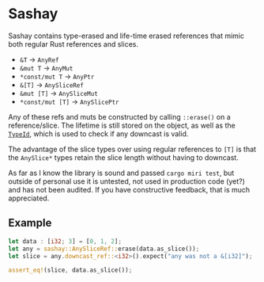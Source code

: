 # Sashay

Sashay contains type-erased and life-time erased references that mimic both regular Rust references and slices.

* `&T` -> `AnyRef`
* `&mut T` -> `AnyMut`
* `*const/mut T` -> `AnyPtr`
* `&[T]` -> `AnySliceRef`
* `&mut [T]` -> `AnySliceMut`
* `*const/mut [T]` -> `AnySlicePtr`

Any of these refs and muts be constructed by calling `::erase()` on a reference/slice. The lifetime is still stored on the object, as well as the [`TypeId`](https://doc.rust-lang.org/stable/std/any/struct.TypeId.html), which is used to check if any downcast is valid.

The advantage of the slice types over using regular references to `[T]` is that the `AnySlice*` types retain the slice length without having to downcast.

As far as I know the library is sound and passed `cargo miri test`, but outside of personal use it is untested, not used in production code (yet?) and has not been audited. If you have constructive feedback, that is much appreciated.

## Example

```rust
let data : [i32; 3] = [0, 1, 2];
let any = sashay::AnySliceRef::erase(data.as_slice());
let slice = any.downcast_ref::<i32>().expect("any was not a &[i32]");

assert_eq!(slice, data.as_slice());
```